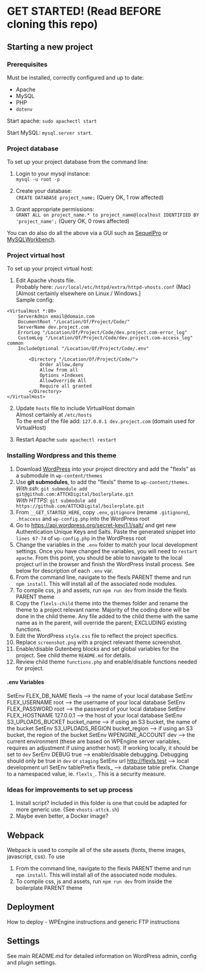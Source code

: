 # GET STARTED! (Read BEFORE cloning this repo)

## Starting a new project

### Prerequisites

Must be installed, correctly configured and up to date:
- Apache
- MySQL
- PHP
- `dotenv`

Start apache:
`sudo apachectl start`

Start MySQL:
`mysql.server start`.

### Project database

To set up your project database from the command line:

1. Login to your mysql instance:  
`mysql -u root -p`  

2. Create your database:  
`CREATE DATABASE project_name;` (Query OK, 1 row affected)

3. Grant appropriate permissions:  
`GRANT ALL on project_name.* to project_name@localhost IDENTIFIED BY 'project_name';` (Query OK, 0 rows affected)

You can do also do all the above via a GUI such as [SequelPro](https://www.sequelpro.com/) or [MySQLWorkbench](https://www.mysql.com/products/workbench/).

### Project virtual host

To set up your project virtual host:

1. Edit Apache vhosts file.  
Probably here: `/usr/local/etc/httpd/extra/httpd-vhosts.conf` (Mac)  
[Almost certainly elsewhere on Linux / Windows.]  
Sample config:  
```
<VirtualHost *:80>
    ServerAdmin email@domain.com
    DocumentRoot "/Location/Of/Project/Code/"
    ServerName dev.project.com
    ErrorLog "/Location/Of/Project/Code/dev.project.com-error_log"
    CustomLog "/Location/Of/Project/Code/dev.project.com-access_log" common
    IncludeOptional "/Location/Of/Project/Code/.env"

        <Directory "/Location/Of/Project/Code/">
            Order allow,deny
            Allow from all
            Options +Indexes
            AllowOverride All
            Require all granted
        </Directory>
</VirtualHost>
```

2. Update `hosts` file to include VirtualHost domain  
Almost certainly at `/etc/hosts`  
To the end of the file add: `127.0.0.1 dev.project.com` (domain used for VirtualHost)

3. Restart Apache `sudo apachectl restart`

### Installing Wordpress and this theme

1. Download [WordPress](https://wordpress.org/download/) into your project directory and add the "flexls" as a submodule in `wp-content/themes`
2. Use **git submodules**, to add the "flexls" theme to `wp-content/themes`.  
*With ssh*: `git submodule add git@github.com:ATTCKDigital/boilerplate.git`  
*With HTTPS*: `git submodule add https://github.com/ATTCKDigital/boilerplate.git`
3. From `__GET_STARTED_HERE`, copy `.env`, `gitignore` (rename `.gitignore`), `.htaccess` and `wp-config.php` into the WordPress root
4. Go to https://api.wordpress.org/secret-key/1.1/salt/ and get new Authentication Unique Keys and Salts. Paste the generated snippet into `lines 67-74` of `wp-config.php` in the WordPress root
5. Change the variables in the `.env` folder to match your local development settings. Once you have changed the variables, you will need to `restart apache`. From this point, you should be able to navigate to the local project url in the browser and finish the WordPress Install process. See below for description of each `.env` var.
6. From the command line, navigate to the flexls PARENT theme and run `npm install`.  This will install all of the associated node modules. 
7. To compile css, js and assets, run `npm run dev` from inside the flexls PARENT theme
8. Copy the `flexls-child` theme into the themes folder and rename the theme to a project relevant name.  Majority of the coding done will be done in the child theme. Any file added to the child theme with the same name as in the parent, will override the parent; EXCLUDING existing functions.
9. Edit the WordPress `style.css` file to reflect the project specifics.
10. Replace `screenshot.png` with a project relevant theme screenshot.
11. Enable/disable Gutenberg blocks and set global variables for the project.  See child theme `README.md` for details.
12. Review child theme `functions.php` and enable/disable functions needed for project.


#### .env Variables
SetEnv FLEX_DB_NAME flexls --> the name of your local database
SetEnv FLEX_USERNAME root --> the username of your local database
SetEnv FLEX_PASSWORD root --> the password of your local database
SetEnv FLEX_HOSTNAME 127.0.0.1 --> the host of your local database
SetEnv S3_UPLOADS_BUCKET bucket_name --> if using an S3 bucket, the name of the bucket
SetEnv S3_UPLOADS_REGION bucket_region --> if using an S3 bucket, the region of the bucket
SetEnv WPENGINE_ACCOUNT dev --> the current environment (these are based on WPEngine server variables, requires an adjustment if using another host). If working locally, it should be set to `dev`
SerEnv DEBUG true --> enable/disable debugging.  Debugging should only be true in  `dev` or `staging`
SetEnv url http://flexls.test --> local development url
SetEnv tablePrefix flexls_ --> database table prefix.  Change to a namespaced value, ie. `flexls_`.  This is a security measure.

### Ideas for improvements to set up process

1. Install script? Included in this folder is one that could be adapted for more generic use. (See `vhosts-attck.sh`)
2. Maybe even better, a Docker image?

## Webpack
Webpack is used to compile all of the site assets (fonts, theme images, javascript, css). To use
1. From the command line, navigate to the flexls PARENT theme and run `npm install`.  This will install all of the associated node modules.
2. To compile css, js and assets, run `npm run dev` from inside the boilerplate PARENT theme

## Deployment
How to deploy - WPEngine instructions and generic FTP instructions

## Settings
See main README.md for detailed information on WordPress admin, config  and plugin settings.
